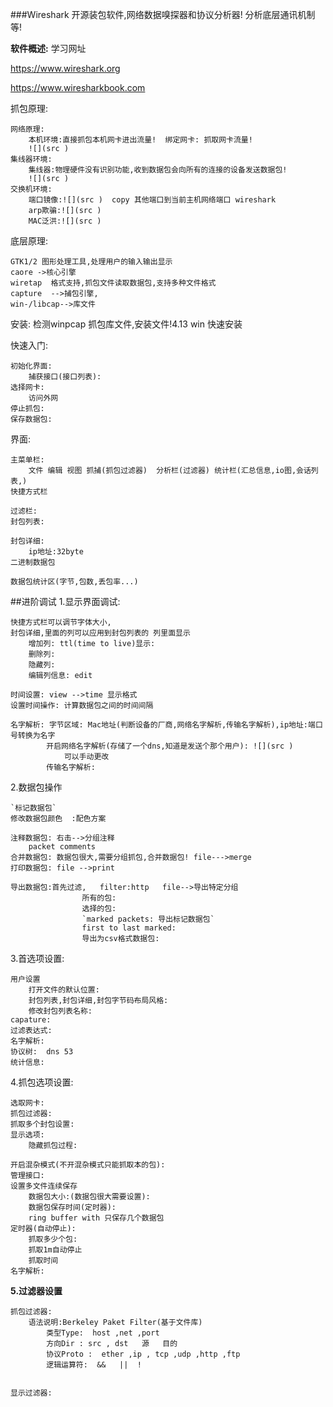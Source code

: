 
###Wireshark 
开源装包软件,网络数据嗅探器和协议分析器! 分析底层通讯机制等!

**软件概述:**  学习网址

https://www.wireshark.org

https://www.wiresharkbook.com

抓包原理:

    网络原理:
        本机环境:直接抓包本机网卡进出流量!  绑定网卡: 抓取网卡流量!
        ![](src )
    集线器环境:
        集线器:物理硬件没有识别功能,收到数据包会向所有的连接的设备发送数据包!
        ![](src )
    交换机环境: 
        端口镜像:![](src )  copy 其他端口到当前主机网络端口 wireshark
        arp欺骗:![](src )   
        MAC泛洪:![](src )   
底层原理:
    
    GTK1/2 图形处理工具,处理用户的输入输出显示
    caore ->核心引擎
    wiretap  格式支持,抓包文件读取数据包,支持多种文件格式
    capture  -->捕包引擎,
    win-/libcap-->库文件

安装:
    检测winpcap 抓包库文件,安装文件!4.13 win 快速安装
    
快速入门:
    
    初始化界面:
        捕获接口(接口列表):
    选择网卡:
        访问外网
    停止抓包:
    保存数据包:

界面:
    
    主菜单栏:
        文件 编辑 视图 抓捕(抓包过滤器)  分析栏(过滤器) 统计栏(汇总信息,io图,会话列表,)
    快捷方式栏
         
    过滤栏:
    封包列表:
        
    封包详细:
        ip地址:32byte
    二进制数据包
        
    数据包统计区(字节,包数,丢包率...)
##进阶调试
1.显示界面调试:

    快捷方式栏可以调节字体大小,
    封包详细,里面的列可以应用到封包列表的 列里面显示
        增加列: ttl(time to live)显示: 
        删除列:
        隐藏列: 
        编辑列信息: edit 
    
    时间设置: view -->time 显示格式
    设置时间操作: 计算数据包之间的时间间隔
    
    名字解析: 字节区域: Mac地址(判断设备的厂商,网络名字解析,传输名字解析),ip地址:端口号转换为名字
            开启网络名字解析(存储了一个dns,知道是发送个那个用户): ![](src ) 
                可以手动更改
            传输名字解析:
                
2.数据包操作
    
    `标记数据包`    
    修改数据包颜色  :配色方案
    
    注释数据包: 右击-->分组注释
        packet comments
    合并数据包: 数据包很大,需要分组抓包,合并数据包! file--->merge 
    打印数据包: file -->print 
        
    导出数据包:首先过滤,   filter:http   file-->导出特定分组
                    所有的包:
                    选择的包:
                    `marked packets: 导出标记数据包`
                    first to last marked:
                    导出为csv格式数据包:

3.首选项设置:
    
    用户设置
        打开文件的默认位置:
        封包列表,封包详细,封包字节码布局风格:
        修改封包列表名称:
    capature:
    过滤表达式:
    名字解析:
    协议树:  dns 53    
    统计信息:
    
4.抓包选项设置:
    
    选取网卡:
    抓包过滤器:
    抓取多个封包设置:
    显示选项:
        隐藏抓包过程:
        
    开启混杂模式(不开混杂模式只能抓取本的包):
    管理接口:
    设置多文件连续保存
        数据包大小:(数据包很大需要设置):
        数据包保存时间(定时器):
        ring buffer with 只保存几个数据包
    定时器(自动停止):
        抓取多少个包:
        抓取1m自动停止
        抓取时间
    名字解析:
    
**5.过滤器设置**

    抓包过滤器:
        语法说明:Berkeley Paket Filter(基于文件库)
            类型Type:  host ,net ,port 
            方向Dir : src , dst   源   目的
            协议Proto :  ether ,ip , tcp ,udp ,http ,ftp 
            逻辑运算符:  &&   ||  ! 
            
    
    显示过滤器:

    
     
    
    
    
                     
                
        
    
    
    
    

    
    


    
    
    
    
    
    
        
        



    
